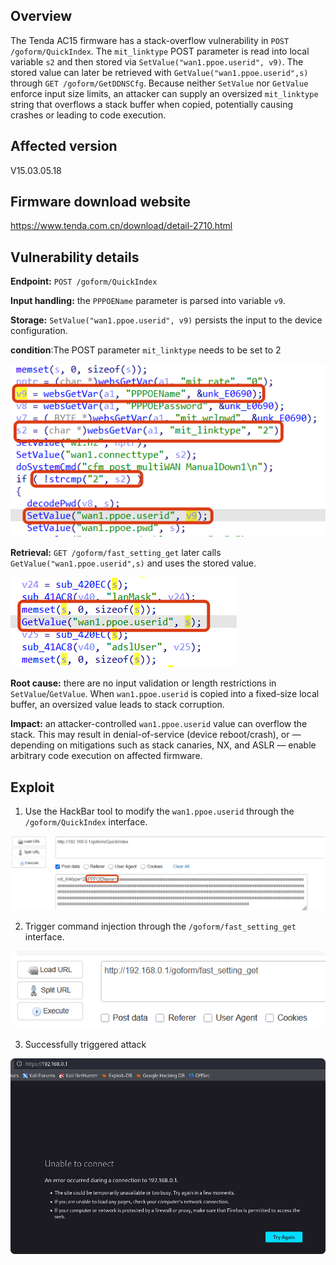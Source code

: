 ## Overview

The Tenda AC15 firmware has a stack-overflow vulnerability in `POST /goform/QuickIndex`. The `mit_linktype` POST parameter is read into local variable `s2` and then stored via `SetValue("wan1.ppoe.userid", v9)`. The stored value can later be retrieved with `GetValue("wan1.ppoe.userid",s)` through `GET /goform/GetDDNSCfg`. Because neither `SetValue` nor `GetValue` enforce input size limits, an attacker can supply an oversized `mit_linktype` string that overflows a stack buffer when copied, potentially causing crashes or leading to code execution.

## Affected version

V15.03.05.18

## Firmware download website 

https://www.tenda.com.cn/download/detail-2710.html

## Vulnerability details

**Endpoint:** `POST /goform/QuickIndex`

**Input handling:** the `PPPOEName` parameter is parsed into variable `v9`.

**Storage:** `SetValue("wan1.ppoe.userid", v9)` persists the input to the device configuration.

**condition**:The POST parameter `mit_linktype` needs to be set to 2

![](https://raw.githubusercontent.com/abcdefg-png/images2/main/%E5%B1%80%E9%83%A8%E6%88%AA%E5%8F%96_20250929_143317.png)

**Retrieval:** `GET /goform/fast_setting_get` later calls `GetValue("wan1.ppoe.userid",s)` and uses the stored value.

![](https://raw.githubusercontent.com/abcdefg-png/images2/main/%E5%B1%80%E9%83%A8%E6%88%AA%E5%8F%96_20250929_142949.png)

**Root cause:** there are no input validation or length restrictions in `SetValue`/`GetValue`. When `wan1.ppoe.userid` is copied into a fixed-size local buffer, an oversized value leads to stack corruption.

**Impact:** an attacker-controlled `wan1.ppoe.userid` value can overflow the stack. This may result in denial-of-service (device reboot/crash), or — depending on mitigations such as stack canaries, NX, and ASLR — enable arbitrary code execution on affected firmware.

## Exploit

1. Use the HackBar tool to modify the `wan1.ppoe.userid` through the `/goform/QuickIndex` interface.

![](https://raw.githubusercontent.com/abcdefg-png/images2/main/%E5%B1%80%E9%83%A8%E6%88%AA%E5%8F%96_20250929_144123.png)

2. Trigger command injection through the `/goform/fast_setting_get` interface.

![](https://raw.githubusercontent.com/abcdefg-png/images2/main/%E5%B1%80%E9%83%A8%E6%88%AA%E5%8F%96_20250929_143058.png)

3. Successfully triggered attack

![](https://raw.githubusercontent.com/abcdefg-png/images2/main/%E5%B1%80%E9%83%A8%E6%88%AA%E5%8F%96_20250929_102621.png)

